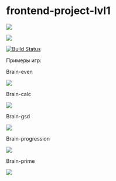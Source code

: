 # frontend-project-lvl1
<a href="https://codeclimate.com/github/Makso-87/frontend-project-lvl1/maintainability"><img src="https://api.codeclimate.com/v1/badges/43e917ee250d627a68b6/maintainability" /></a>

<a href="https://codeclimate.com/github/Makso-87/frontend-project-lvl1/test_coverage"><img src="https://api.codeclimate.com/v1/badges/43e917ee250d627a68b6/test_coverage" /></a>

[![Build Status](https://travis-ci.org/Makso-87/frontend-project-lvl1.svg?branch=master)](https://travis-ci.org/Makso-87/frontend-project-lvl1)

Примеры игр:

Brain-even

<a href="https://asciinema.org/a/rDdo7Fd96ga0q4EEgguaVRedd" target="_blank"><img src="https://asciinema.org/a/rDdo7Fd96ga0q4EEgguaVRedd.svg" /></a>

Brain-calc

<a href="https://asciinema.org/a/2EDZ23gNt0OxKdWmLUgWUbeTI" target="_blank"><img src="https://asciinema.org/a/2EDZ23gNt0OxKdWmLUgWUbeTI.svg" /></a>

Brain-gsd

<a href="https://asciinema.org/a/BlEztIoHBKcyUaYUVbLwuVrGX" target="_blank"><img src="https://asciinema.org/a/BlEztIoHBKcyUaYUVbLwuVrGX.svg" /></a>

Brain-progression

<a href="https://asciinema.org/a/GXToQs9JzGASpyfVijkzoVIbe" target="_blank"><img src="https://asciinema.org/a/GXToQs9JzGASpyfVijkzoVIbe.svg" /></a>

Brain-prime

<a href="https://asciinema.org/a/OCKcoja8nym2a5D6QwAg8OPQa" target="_blank"><img src="https://asciinema.org/a/OCKcoja8nym2a5D6QwAg8OPQa.svg" /></a>